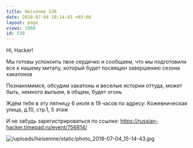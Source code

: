 ```yaml
---
title: Heisenme 530
date: 2018-07-04 18:14:43 +03:00
layout: page
views: 1960
id: 530
---
```


[​](http://telegra.ph/file/cf0dcf0515cbc63162245.jpg)Hi, Hacker!

Мы готовы успокоить твое сердечко и сообщаем, что мы подготовили все к нашему митапу, который будет посвящен завершению сезона хакатонов

Познакомимся, обсудим хакатоны и веселые истории оттуда, может быть, немного выпьем, в общем, будет огонь

Ждём тебя в эту пятницу 6 июля в 19 часов по адресу: Кожевническая улица, д.10, стр.1, 5 этаж

И не забудь зарегистрироваться по ссылке:
https://russian-hacker.timepad.ru/event/756814/



![/uploads/heisenme/static/photo_2018-07-04_15-14-43.jpg](/uploads/heisenme/static/photo_2018-07-04_15-14-43.jpg)
